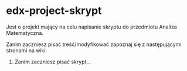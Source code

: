 edx-project-skrypt
==================

Jest o projekt mający na celu napisanie skryptu do przedmiotu Analiza Matematyczna.

Zanim zaczniesz pisać treść/modyfikować zapoznaj się z następującymi stronami na wiki:

1. Zanim zaczniesz pisać skrypt...
